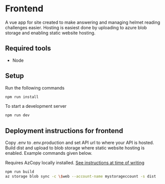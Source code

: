 # Frontend

A vue app for site created to make answering and managing helmet reading challenges easier. Hosting is easiest done by uploading to azure blob storage and enabling static website hosting.

## Required tools

* Node

## Setup

Run the following commands

```sh
npm run install
```

To start a development server

```sh
npm run dev
```

## Deployment instructions for frontend

Copy .env to .env.production and set API url to where your API is hosted. Build dist and upload to blob storage where static website hosting is enabled. Example commands given below.

Requires AzCopy locally installed. [See instructions at time of writing](https://learn.microsoft.com/en-us/azure/storage/common/storage-use-azcopy-v10?tabs=dnf)

```sh
npm run build
az storage blob sync -c \$web --account-name mystorageccount -s dist
```